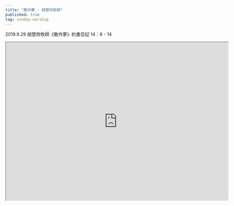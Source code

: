```yaml
---
title: "敢作夢 - 胡慧玲牧師"
published: true
tag: sunday-worship
---
```


2019.9.29 胡慧玲牧師《敢作夢》約書亞記 14：6 - 14

<iframe width="700" height="500" allowfullscreen="true"
src="https://www.youtube.com/embed/
nIIPEYAqCvc
"></iframe> 